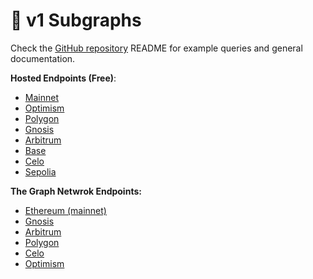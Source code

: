 # 🔭 v1 Subgraphs

Check the [GitHub repository](https://github.com/Hats-Protocol/subgraph/tree/main) README for example queries and general documentation.

**Hosted Endpoints (Free)**:

* [Mainnet](https://api.thegraph.com/subgraphs/name/hats-protocol/hats-v1-ethereum)
* [Optimism](https://api.studio.thegraph.com/query/55784/hats-v1-optimism/version/latest)
* [Polygon](https://api.studio.thegraph.com/query/55784/hats-v1-polygon/version/latest)
* [Gnosis](https://api.studio.thegraph.com/query/55784/hats-v1-gnosis-chain/version/latest)
* [Arbitrum](https://api.studio.thegraph.com/query/55784/hats-v1-arbitrum/version/latest)
* [Base](https://api.studio.thegraph.com/query/55784/hats-v1-base/v1.1.0)
* [Celo](https://api.studio.thegraph.com/query/55784/hats-v1-celo/version/latest)
* [Sepolia](https://api.studio.thegraph.com/query/55784/hats-v1-sepolia/v1.1.0)

**The Graph Netwrok Endpoints:**

* [Ethereum (mainnet)](https://thegraph.com/explorer/subgraphs/AtrhAMCcVfPbmejxTez3G59Kdfu5tMFoiPsTUjdCzpKx?view=Overview\&chain=arbitrum-one)
* [Gnosis](https://thegraph.com/explorer/subgraphs/2VPQUuAeS9Xy8VtinpjHRJEMnZS1sqzFQyCHAys1wb5n?view=Overview\&chain=arbitrum-one)
* [Arbitrum](https://thegraph.com/explorer/subgraphs/4CiXQPjzKshBbyK2dgJiknTNWcj8cGUJsopTsXfm5HEk?view=Overview\&chain=arbitrum-one)
* [Polygon](https://thegraph.com/explorer/subgraphs/7MxsRb1p4UQNET8AgrWd93h3GUgeQ7NWrk5SHLEPCxBP?view=Overview\&chain=arbitrum-one)
* [Celo](https://thegraph.com/explorer/subgraphs/GpKseh3Z4nX2X8W5HjQPp5hpSSxPxsaQ3t1KpEjhvz7t?view=Overview\&chain=arbitrum-one)
* [Optimism](https://thegraph.com/explorer/subgraphs/9nmXXk3ysDVY4sFygWQNQknwiJLCPnrUNzDRw8bxw61q?view=Overview\&chain=arbitrum-one)
